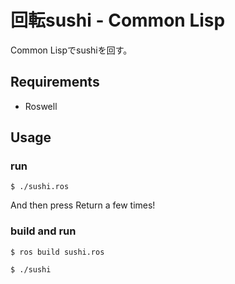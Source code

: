 回転sushi - Common Lisp
=======================

Common Lispでsushiを回す。

## Requirements

- Roswell

## Usage

### run

```
$ ./sushi.ros
```

And then press Return a few times!

### build and run

```
$ ros build sushi.ros

$ ./sushi
```

